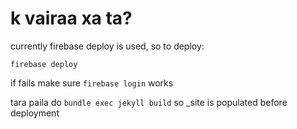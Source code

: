 # k vairaa xa ta?

currently firebase deploy is used, so to deploy:

`firebase deploy` 

if fails make sure `firebase login` works

tara paila do 
`bundle exec jekyll build` so _site is populated before deployment